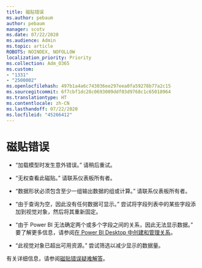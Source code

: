 ```yaml
---
title: 磁贴错误
ms.author: pebaum
author: pebaum
manager: scotv
ms.date: 07/22/2020
ms.audience: Admin
ms.topic: article
ROBOTS: NOINDEX, NOFOLLOW
localization_priority: Priority
ms.collection: Adm_O365
ms.custom:
- "1331"
- "2500002"
ms.openlocfilehash: 497b1a4a6c743036ee297eea0fa59278b77a2c15
ms.sourcegitcommit: 6f7cbf1dc28c0693009ddf03d9768c1c65018964
ms.translationtype: HT
ms.contentlocale: zh-CN
ms.lasthandoff: 07/22/2020
ms.locfileid: "45266412"
---
```

# <a name="tile-errors"></a>磁贴错误

- “加载模型时发生意外错误。” 请稍后重试。

- “无权查看此磁贴。” 请联系仪表板所有者。

- “数据形状必须包含至少一组输出数据的组或计算。” 请联系仪表板所有者。

- “由于查询为空，因此没有任何数据可显示。” 尝试将字段列表中的某些字段添加到视觉对象，然后将其重新固定。

- “由于 Power BI 无法确定两个或多个字段之间的关系，因此无法显示数据。” 要了解更多信息，请参阅[在 Power BI Desktop 中创建和管理关系](https://docs.microsoft.com/power-bi/desktop-create-and-manage-relationships)。

- “此视觉对象已超出可用资源。” 尝试筛选以减少显示的数据量。

有关详细信息，请参阅[磁贴错误疑难解答](https://docs.microsoft.com/power-bi/refresh-troubleshooting-tile-errors)。